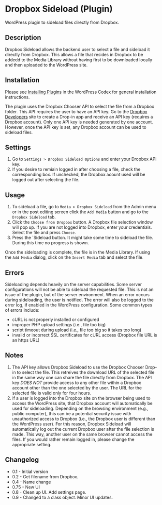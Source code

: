 Dropbox Sideload (Plugin)
=========================

WordPress plugin to sideload files directly from Dropbox.

Description
-----------

Dropbox Sideload allows the backend user to select a file and sideload it directly from Dropbox. This allows a file that resides in Dropbox to be addedd to the Media Library without having first to be downloaded locally and then uploaded to the WordPress site.

Installation
------------

Please see [Installing Plugins](http://codex.wordpress.org/Managing_Plugins#Installing_Plugins) in the WordPress Codex for general installation instructions.

The plugin uses the Dropbox Chooser API to select the file from a Dropbox folder. This API requires the user to have an API key. Go to the [Dropbox Developers](https://www.dropbox.com/developers/apps/create?app_type_checked=dropins) site to create a Drop-in app and receive an API key (requires a Dropbox account). Only one API key is needed generated by one account. However, once the API key is set, any Dropbox account can be used to sideload files.

Settings
--------

1. Go to `Settings > Dropbox Sideload Options` and enter your Dropbox API key. 
2. If you desire to remiain logged in after choosing a file, check the corresponding box. If unchecked, the Dropbox acount used will be logged out after selecting the file.

Usage
-----
1. To sideload a file, go to `Media > Dropbox Sideload` from the Admin menu or in the post editing screen click the `Add Media` button and go to the `Dropbox Sideload` tab.
2. Click the `Choose from Dropbox` button. A Dropbox file selection window will pop up. If you are not logged into Dropbox, enter your credentials. Select the file and press `Choose`. 
3. Press the `Sideload button. It might take some time to sideload the file. During this time no progress is shown. 

Once the sideloading is complete, the file is in the Media Library. If using the `Add Media` dialog, click on the `Insert Media` tab and select the file. 

Errors
------

Sideloading depends heavily on the server capabilities. Some server configurations will not be able to sideload the requested file. This is not an issue of the plugin, but of the server environment. When an error occurs during sideloading, the user is notified. The error will also be logged to the error log, if enabled in the WordPress configuration. Some common types of errors include:
* cURL is not properly installed or configured 
* improper PHP upload settings (i.e., file too big)
* script timeout during upload (i.e., file too big so it takes too long)
* invalid or incorrect SSL certificates for cURL access (Dropbox file URL is an https URL)

Notes
-------

1. The API key allows Dropbox Sideload to use the Dropbox Chooser Drop-in to select the file. This retreives the download URL of the selected file in the same way one can share the file directly from Dropbox. The API key _DOES NOT_ provide access to any other file within a Dropbox account other than the one selected by the user. The URL for the selected file is valid only for four hours.
2. If a user is logged into the Dropbox site on the browser being used to access the WordPress site, that Dropbox account will automatically be used for sideloading. Depending on the browsing environment (e.g., public computer), this can be a potential security issue with unauthorized access to Dropbox (i.e., the Dropbox user is different than the WordPress user). For this reason, Dropbox Sideload will automatically log out the current Dropbox user after the file selection is made. This way, another user on the same browser cannot access the files. If you would rather remain logged in, please change the appropriate setting.

Changelog
---------

* 0.1 - Initial version
* 0.2 - Get filename from Dropbox. 
* 0.4 - Name change
* 0.75 - New UI
* 0.8 - Clean up UI. Add settings page.
* 0.9 - Changed to a class object. Minor UI updates.

